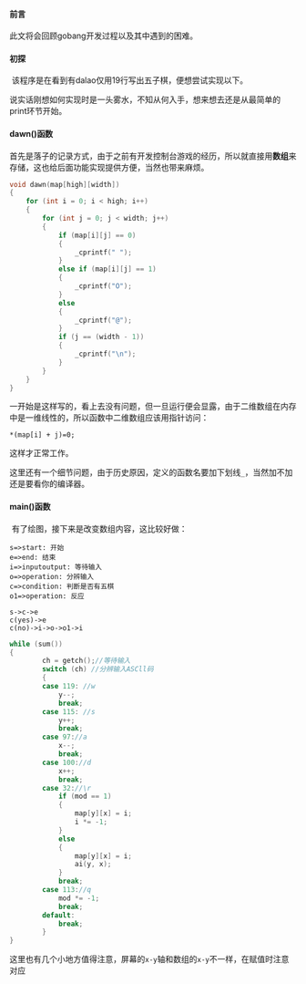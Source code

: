 #### **前言**

此文将会回顾gobang开发过程以及其中遇到的困难。

#### **初探**

​	该程序是在看到有dalao仅用19行写出五子棋，便想尝试实现以下。

​	说实话刚想如何实现时是一头雾水，不知从何入手，想来想去还是从最简单的print环节开始。

#### **dawn()函数**

​		首先是落子的记录方式，由于之前有开发控制台游戏的经历，所以就直接用**数组**来存储，这也给后面功能实现提供方便，当然也带来麻烦。

```c
void dawn(map[high][width])
{
    for (int i = 0; i < high; i++)
    {
        for (int j = 0; j < width; j++)
        {
            if (map[i][j] == 0)
            {
                _cprintf(" ");
            }
            else if (map[i][j] == 1)
            {
                _cprintf("O");
            }
            else
            {
                _cprintf("@");
            }
            if (j == (width - 1))
            {
                _cprintf("\n");
            }
        }
    }
}
```

​		一开始是这样写的，看上去没有问题，但一旦运行便会显露，由于二维数组在内存中是一维线性的，所以函数中二维数组应该用指针访问：

```
*(map[i] + j)=0;
```

这样才正常工作。

​		这里还有一个细节问题，由于历史原因，定义的函数名要加下划线`_`，当然加不加还是要看你的编译器。

#### main()函数

​		有了绘图，接下来是改变数组内容，这比较好做：

```flow
s=>start: 开始
e=>end: 结束
i=>inputoutput: 等待输入
o=>operation: 分辨输入
c=>condition: 判断是否有五棋
o1=>operation: 反应

s->c->e
c(yes)->e
c(no)->i->o->o1->i
```

```c
while (sum())
{
        ch = getch();//等待输入
        switch (ch) //分辨输入ASCll码
        {
        case 119: //w
            y--;
            break;
        case 115: //s
            y++;
            break;
        case 97://a
            x--;
            break;
        case 100://d
            x++;
            break;
        case 32://\r
            if (mod == 1)
            {
                map[y][x] = i;
                i *= -1;
            }
            else
            {
                map[y][x] = i;
                ai(y, x);
            }
            break;
        case 113://q
            mod *= -1;
            break;
        default:
            break;
        }
}
```

​		这里也有几个小地方值得注意，屏幕的`x-y`轴和数组的`x-y`不一样，在赋值时注意对应

